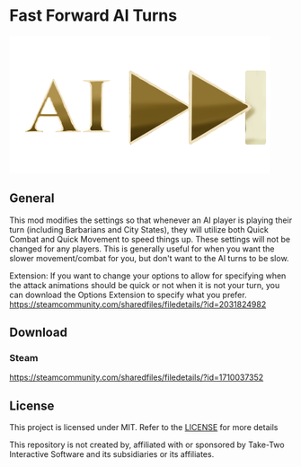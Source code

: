 # Fast Forward AI Turns
![Logo Image](./FastForwardAI.png)

## General
This mod modifies the settings so that whenever an AI player is playing their turn (including Barbarians and City States), they will utilize both Quick Combat and Quick Movement to speed things up. These settings will not be changed for any players. This is generally useful for when you want the slower movement/combat for you, but don't want to the AI turns to be slow.



Extension:
If you want to change your options to allow for specifying when the attack animations should be quick or not when it is not your turn, you can download the Options Extension to specify what you prefer.
https://steamcommunity.com/sharedfiles/filedetails/?id=2031824982

## Download
### Steam
https://steamcommunity.com/sharedfiles/filedetails/?id=1710037352

## License
This project is licensed under MIT. Refer to the [LICENSE](./LICENSE) for more details

This repository is not created by, affiliated with or sponsored by Take-Two Interactive Software and its subsidiaries or its affiliates.